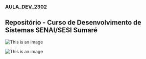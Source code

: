 ### AULA_DEV_2302

## Repositório - Curso de Desenvolvimento de Sistemas SENAI/SESI Sumaré

![This is an image](https://myoctocat.com/assets/images/base-octocat.svg)

![This is an image](http://s2.glbimg.com/4Ek8CnZSuYyyvaNQEPPiX_d-faA=/e.glbimg.com/og/ed/f/original/2017/11/24/gali1.jpg)
